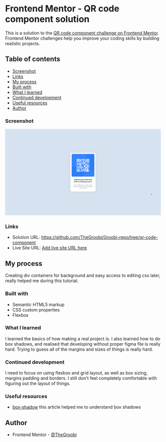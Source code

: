 # Frontend Mentor - QR code component solution

This is a solution to the [QR code component challenge on Frontend Mentor](https://www.frontendmentor.io/challenges/qr-code-component-iux_sIO_H). Frontend Mentor challenges help you improve your coding skills by building realistic projects. 

## Table of contents

  - [Screenshot](#screenshot)
  - [Links](#links)
  - [My process](#my-process)
  - [Built with](#built-with)
  - [What I learned](#what-i-learned)
  - [Continued development](#continued-development)
  - [Useful resources](#useful-resources)
  - [Author](#author)

### Screenshot

![](./images/brave_6BfJwByUsa.png)

### Links

- Solution URL: https://github.com/TheGroobi/Groobi-repo/tree/qr-code-component
- Live Site URL: [Add live site URL here](https://your-live-site-url.com)

## My process
Creating div containers for background and easy access to editing css later, really helped me during this tutorial.
### Built with

- Semantic HTML5 markup
- CSS custom properties
- Flexbox

### What I learned

I learned the basics of how making a real project is. I also learned how to do box shadows, and realised that developing without proper figma file is really hard. Trying to guess all of the margins and sizes of things is really hard.

### Continued development

I need to focus on using flexbox and grid layout, as well as box sizing, margins padding and borders. I still don't feel completely comfortable with figuring out the layout of things.

### Useful resources

- [box-shadow](https://www.w3schools.com/csS/css3_shadows.asp) this article helped me to understand box shadows

## Author

- Frontend Mentor - [@TheGroobi](https://www.frontendmentor.io/profile/TheGroobi)
